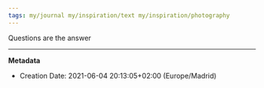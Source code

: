 ```yaml
---
tags: my/journal my/inspiration/text my/inspiration/photography
---
```


Questions are the answer

---
**Metadata**
- Creation Date: 2021-06-04 20:13:05+02:00 (Europe/Madrid)
